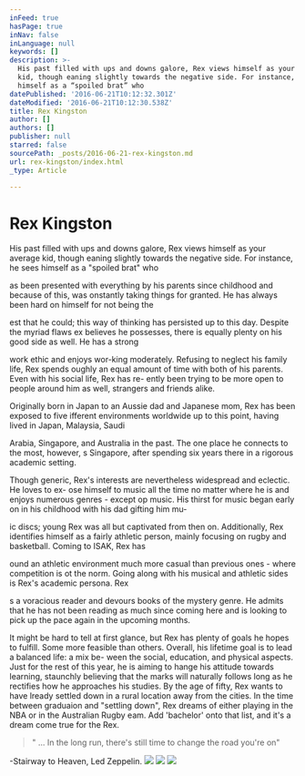 ```yaml
---
inFeed: true
hasPage: true
inNav: false
inLanguage: null
keywords: []
description: >-
  His past filled with ups and downs galore, Rex views himself as your average
  kid, though eaning slightly towards the negative side. For instance, he sees
  himself as a “spoiled brat” who
datePublished: '2016-06-21T10:12:32.301Z'
dateModified: '2016-06-21T10:12:30.538Z'
title: Rex Kingston
author: []
authors: []
publisher: null
starred: false
sourcePath: _posts/2016-06-21-rex-kingston.md
url: rex-kingston/index.html
_type: Article

---
```

# Rex Kingston

His past filled with ups and downs galore, Rex views himself as your average kid, though eaning slightly towards the negative side. For instance, he sees himself as a "spoiled brat" who

as been presented with everything by his parents since childhood and because of this, was onstantly taking things for granted. He has always been hard on himself for not being the

est that he could; this way of thinking has persisted up to this day. Despite the myriad flaws ex believes he possesses, there is equally plenty on his good side as well. He has a strong

work ethic and enjoys wor-king moderately. Refusing to neglect his family life, Rex spends oughly an equal amount of time with both of his parents. Even with his social life, Rex has re- ently been trying to be more open to people around him as well, strangers and friends alike.

Originally born in Japan to an Aussie dad and Japanese mom, Rex has been exposed to five ifferent environments worldwide up to this point, having lived in Japan, Malaysia, Saudi

Arabia, Singapore, and Australia in the past. The one place he connects to the most, however, s Singapore, after spending six years there in a rigorous academic setting.

Though generic, Rex's interests are nevertheless widespread and eclectic. He loves to ex- ose himself to music all the time no matter where he is and enjoys numerous genres - except op music. His thirst for music began early on in his childhood with his dad gifting him mu-

ic discs; young Rex was all but captivated from then on. Additionally, Rex identifies himself as a fairly athletic person, mainly focusing on rugby and basketball. Coming to ISAK, Rex has

ound an athletic environment much more casual than previous ones - where competition is ot the norm. Going along with his musical and athletic sides is Rex's academic persona. Rex

s a voracious reader and devours books of the mystery genre. He admits that he has not been reading as much since coming here and is looking to pick up the pace again in the upcoming months.

It might be hard to tell at first glance, but Rex has plenty of goals he hopes to fulfill. Some more feasible than others. Overall, his lifetime goal is to lead a balanced life: a mix be- ween the social, education, and physical aspects. Just for the rest of this year, he is aiming to hange his attitude towards learning, staunchly believing that the marks will naturally follows long as he rectifies how he approaches his studies. By the age of fifty, Rex wants to have lready settled down in a rural location away from the cities. In the time between graduaion and "settling down", Rex dreams of either playing in the NBA or in the Australian Rugby eam. Add 'bachelor' onto that list, and it's a dream come true for the Rex.

> " ... In the long run, there's still time to change the road you're on"

-Stairway to Heaven, Led Zeppelin.
![](https://the-grid-user-content.s3-us-west-2.amazonaws.com/f3f48491-b71c-4d46-b721-42fed02ae79e.jpg)
![](https://the-grid-user-content.s3-us-west-2.amazonaws.com/fdbad6ec-f740-4f11-b194-122e17113ae3.jpg)
![](https://the-grid-user-content.s3-us-west-2.amazonaws.com/12b1db6f-882e-4fe4-9c8e-878fa4fb7954.jpg)